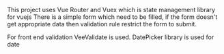 This project uses Vue Router and Vuex which is state management library for vuejs
There is a simple form which need to be filled, if the form doesn't get appropriate data 
then validation rule restrict the form to submit.

For front end validation VeeValidate is used.
DatePicker library is used for date
